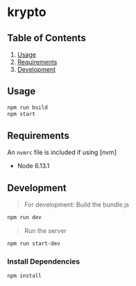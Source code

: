 # krypto

## Table of Contents
1. [Usage](#Usage)
2. [Requirements](#requirements)
3. [Development](#development)

## Usage

```sh
npm run build
npm start
```

## Requirements

An `nvmrc` file is included if using [nvm]

- Node 6.13.1

## Development
> For development:
Build the bundle.js
```sh
npm run dev
```
>Run the server
```sh
npm run start-dev
```

### Install Dependencies
```sh
npm install
```
